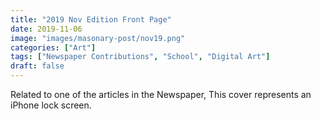 ```yaml
---
title: "2019 Nov Edition Front Page"
date: 2019-11-06
image: "images/masonary-post/nov19.png"
categories: ["Art"]
tags: ["Newspaper Contributions", "School", "Digital Art"]
draft: false
---
```


Related to one of the articles in the Newspaper, This cover represents an iPhone lock screen.
